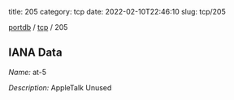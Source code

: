 title: 205
category: tcp
date: 2022-02-10T22:46:10
slug: tcp/205

[portdb](/) / [tcp](/category/tcp.html) / 205


## IANA Data

_Name:_ at-5

_Description:_ AppleTalk Unused


